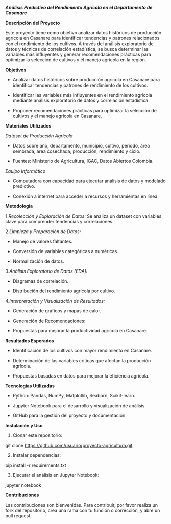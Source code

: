 ***Análisis Predictivo del Rendimiento Agrícola en el Departamento de Casanare***

**Descripción del Proyecto**

Este proyecto tiene como objetivo analizar datos históricos de producción agrícola en Casanare para identificar tendencias y patrones relacionados con el rendimiento de los cultivos. A través del análisis exploratorio de datos y técnicas de correlación estadística, se busca determinar las variables más influyentes y generar recomendaciones prácticas para optimizar la selección de cultivos y el manejo agrícola en la región.

**Objetivos**

- Analizar datos históricos sobre producción agrícola en Casanare para identificar tendencias y patrones de rendimiento de los cultivos.

- Identificar las variables más influyentes en el rendimiento agrícola mediante análisis exploratorio de datos y correlación estadística.

- Proponer recomendaciones prácticas para optimizar la selección de cultivos y el manejo agrícola en Casanare.

**Materiales Utilizados**

*Dataset de Producción Agrícola*

- Datos sobre año, departamento, municipio, cultivo, periodo, área sembrada, área cosechada, producción, rendimiento y ciclo.

- Fuentes: Ministerio de Agricultura, IGAC, Datos Abiertos Colombia.

*Equipo Informático*

- Computadora con capacidad para ejecutar análisis de datos y modelado predictivo.

- Conexión a internet para acceder a recursos y herramientas en línea.

**Metodología**

1.*Recolección y Exploración de Datos:* Se analiza un dataset con variables clave para comprender tendencias y correlaciones.

2.*Limpieza y Preparación de Datos:*

- Manejo de valores faltantes.

- Conversión de variables categóricas a numéricas.

- Normalización de datos.

3.*Análisis Exploratorio de Datos (EDA):*

- Diagramas de correlación.

- Distribución del rendimiento agrícola por cultivo.

4.*Interpretación y Visualización de Resultados:*

- Generación de gráficos y mapas de calor.

- Generación de Recomendaciones:

- Propuestas para mejorar la productividad agrícola en Casanare.

**Resultados Esperados**

- Identificación de los cultivos con mayor rendimiento en Casanare.

- Determinación de las variables críticas que afectan la producción agrícola.

- Propuestas basadas en datos para mejorar la eficiencia agrícola.

**Tecnologías Utilizadas**

- Python: Pandas, NumPy, Matplotlib, Seaborn, Scikit-learn.

- Jupyter Notebook para el desarrollo y visualización de análisis.

- GitHub para la gestión del proyecto y documentación.

**Instalación y Uso**

1. Clonar este repositorio:

git clone https://github.com/usuario/proyecto-agricultura.git

2. Instalar dependencias:

pip install -r requirements.txt

3. Ejecutar el análisis en Jupyter Notebook:

jupyter notebook

**Contribuciones**

Las contribuciones son bienvenidas. Para contribuir, por favor realiza un fork del repositorio, crea una rama con tu función o corrección, y abre un pull request.
